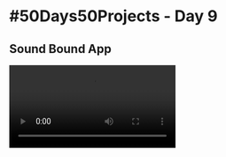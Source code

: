 # #50Days50Projects - Day 9

## Sound Bound App

![](/09-Sound_Bound/Sound%20Bound%20-%20Google%20Chrome%202022-04-11%2005-33-16.mp4)